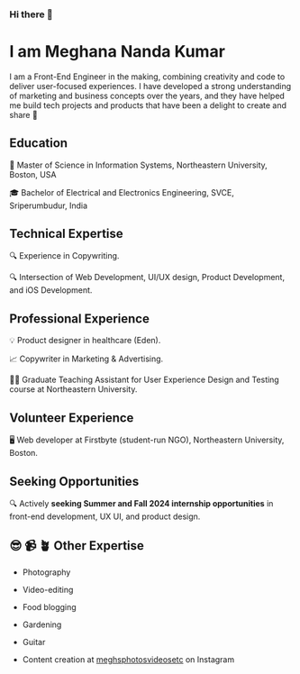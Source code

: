 ### Hi there 👋

<!--
**MeghanaNandaKumar/MeghanaNandaKumar** is a ✨ _special_ ✨ repository because its `README.md` (this file) appears on your GitHub profile.

Here are some ideas to get you started:

- 🔭 I’m currently working on Firstbyte's website development
- 🌱 I’m currently learning iOS development using Swift and Swift UI
- 👯 I’m looking to collaborate on front-end development & iOS projects, crypto, and UX UI design on Figma
- 🤔 I’m looking for help with learning Data structures and Algorithms
- 💬 Ask me about my interests and my transition from copywriting to software development - you'll be in for a ride
- 📫 How to reach me: nandakumar.me@northeastern.edu or one of my socials
- 😄 Pronouns: she/her
- ⚡ Fun fact: I know a little about everything
-->

# I am Meghana Nanda Kumar 

   I am a Front-End Engineer in the making, combining creativity and code to deliver user-focused experiences. I have developed a strong understanding of marketing and business concepts over the years, and they have helped me build tech projects and products that have been a delight to create and share 🚀 

## Education

   📍 Master of Science in Information Systems, Northeastern University, Boston, USA 

   🎓 Bachelor of Electrical and Electronics Engineering, SVCE, Sriperumbudur, India

## Technical Expertise

   🔍 Experience in Copywriting.

   🔍 Intersection of Web Development, UI/UX design, Product Development, and iOS Development.

## Professional Experience

   💡 Product designer in healthcare (Eden).
   
   📈 Copywriter in Marketing & Advertising. 
   
   👩‍💻 Graduate Teaching Assistant for User Experience Design and Testing course at Northeastern University.

## Volunteer Experience

  🖥 Web developer at Firstbyte (student-run NGO), Northeastern University, Boston.

## Seeking Opportunities

   🔍 Actively **seeking Summer and Fall 2024 internship opportunities** in front-end development, UX UI, and product design.

## 😎 📹 🪴 Other Expertise

   * Photography

   * Video-editing

   * Food blogging

   * Gardening

   * Guitar

   * Content creation at [meghsphotosvideosetc](https://www.instagram.com/meghsphotosvideosetc/?hl=en) on Instagram 



